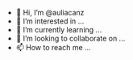 - 👋 Hi, I’m @auliacanz
- 👀 I’m interested in ...
- 🌱 I’m currently learning ...
- 💞️ I’m looking to collaborate on ...
- 📫 How to reach me ...

<!---
auliacanz/auliacanz is a ✨ special ✨ repository because its `README.md` (this file) appears on your GitHub profile.
You can click the Preview link to take a look at your changes.
--->
